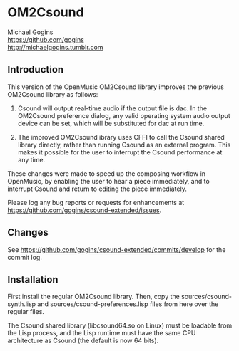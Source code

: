 # OM2Csound

Michael Gogins<br>
https://github.com/gogins<br>
http://michaelgogins.tumblr.com

## Introduction

This version of the OpenMusic OM2Csound library improves the previous OM2Csound 
library as follows:

1. Csound will output real-time audio if the output file is dac. In the 
OM2Csound preference dialog, any valid operating system audio output device 
can be set, which will be substituted for dac at run time.

2. The improved OM2Csound ibrary uses CFFI to call the Csound shared library 
directly, rather than running Csound as an external program. This makes it 
possible for the user to interrupt the Csound performance at any time.

These changes were made to speed up the composing workflow in OpenMusic, by 
enabling the user to hear a piece immediately, and to interrupt Csound and 
return to editing the piece immediately.

Please log any bug reports or requests for enhancements at https://github.com/gogins/csound-extended/issues.

## Changes

See https://github.com/gogins/csound-extended/commits/develop for the commit log.

## Installation

First install the regular OM2Csound library. Then, copy the 
sources/csound-synth.lisp and sources/csound-preferences.lisp files from 
here over the regular files.

The Csound shared library (libcsound64.so on Linux) must be loadable from 
the Lisp process, and the Lisp runtime must have the same CPU architecture 
as Csound (the default is now 64 bits).
